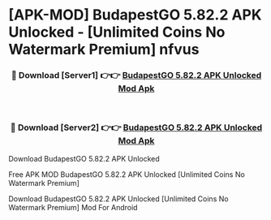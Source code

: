 # [APK-MOD] BudapestGO 5.82.2 APK Unlocked - [Unlimited Coins No Watermark Premium] nfvus



<div align="center">
<h3>🔴 Download [Server1] 👉👉 <a href="https://momento.my/?title=BudapestGO_5.82.2_APK_Unlocked">BudapestGO 5.82.2 APK Unlocked Mod Apk</a></h3><br>

<h3>🔴 Download [Server2] 👉👉 <a href="https://momento.my/?title=BudapestGO_5.82.2_APK_Unlocked">BudapestGO 5.82.2 APK Unlocked Mod Apk</a></h3>
</div>



Download BudapestGO 5.82.2 APK Unlocked 

Free APK MOD BudapestGO 5.82.2 APK Unlocked [Unlimited Coins No Watermark Premium]

Download BudapestGO 5.82.2 APK Unlocked [Unlimited Coins No Watermark Premium] Mod For Android
